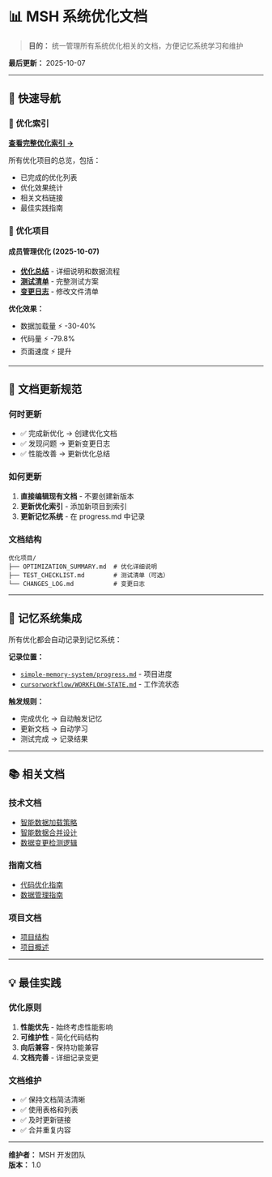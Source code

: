 # 📊 MSH 系统优化文档

> **目的：** 统一管理所有系统优化相关的文档，方便记忆系统学习和维护

**最后更新：** 2025-10-07

---

## 📖 快速导航

### 🎯 优化索引
**[查看完整优化索引 →](./OPTIMIZATION_INDEX.md)**

所有优化项目的总览，包括：
- 已完成的优化列表
- 优化效果统计
- 相关文档链接
- 最佳实践指南

### 📁 优化项目

#### 成员管理优化 (2025-10-07)
- **[优化总结](./member-management/OPTIMIZATION_SUMMARY.md)** - 详细说明和数据流程
- **[测试清单](./member-management/TEST_CHECKLIST.md)** - 完整测试方案
- **[变更日志](./member-management/CHANGES_LOG.md)** - 修改文件清单

**优化效果：**
- 数据加载量 ⚡ -30-40%
- 代码量 ⚡ -79.8%
- 页面速度 ⚡ 提升

---

## 🔄 文档更新规范

### 何时更新
- ✅ 完成新优化 → 创建优化文档
- ✅ 发现问题 → 更新变更日志
- ✅ 性能改善 → 更新优化总结

### 如何更新
1. **直接编辑现有文档** - 不要创建新版本
2. **更新优化索引** - 添加新项目到索引
3. **更新记忆系统** - 在 progress.md 中记录

### 文档结构
```
优化项目/
├── OPTIMIZATION_SUMMARY.md  # 优化详细说明
├── TEST_CHECKLIST.md        # 测试清单（可选）
└── CHANGES_LOG.md           # 变更日志
```

---

## 🎯 记忆系统集成

所有优化都会自动记录到记忆系统：

**记录位置：**
- [`simple-memory-system/progress.md`](../../simple-memory-system/progress.md) - 项目进度
- [`cursorworkflow/WORKFLOW-STATE.md`](../../cursorworkflow/WORKFLOW-STATE.md) - 工作流状态

**触发规则：**
- 完成优化 → 自动触发记忆
- 更新文档 → 自动学习
- 测试完成 → 记录结果

---

## 📚 相关文档

### 技术文档
- [智能数据加载策略](../technical/SMART_DATA_LOADING_STRATEGY.md)
- [智能数据合并设计](../technical/SMART_DATA_MERGE_DESIGN.md)
- [数据变更检测逻辑](../technical/DATA_CHANGE_DETECTION_LOGIC.md)

### 指南文档
- [代码优化指南](../guides/CODE_OPTIMIZATION_GUIDE.md)
- [数据管理指南](../DATA_MANAGEMENT_GUIDE.md)

### 项目文档
- [项目结构](../../PROJECT-STRUCTURE.md)
- [项目概述](../../PROJECT-OVERVIEW.md)

---

## 💡 最佳实践

### 优化原则
1. **性能优先** - 始终考虑性能影响
2. **可维护性** - 简化代码结构
3. **向后兼容** - 保持功能兼容
4. **文档完善** - 详细记录变更

### 文档维护
- ✅ 保持文档简洁清晰
- ✅ 使用表格和列表
- ✅ 及时更新链接
- ✅ 合并重复内容

---

**维护者：** MSH 开发团队  
**版本：** 1.0


